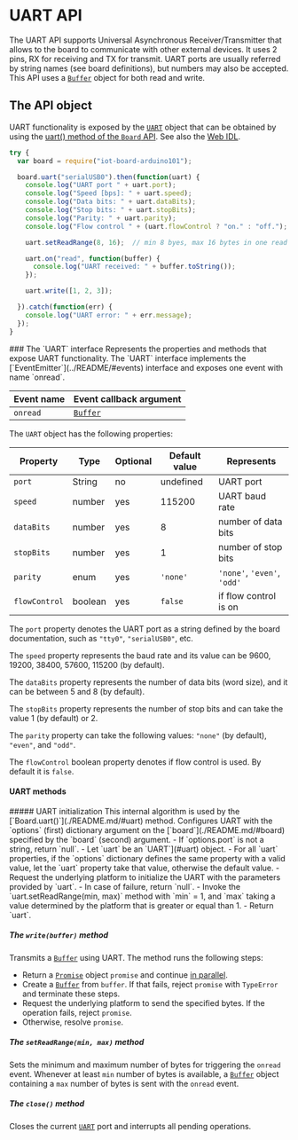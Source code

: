 UART API
========

The UART API supports Universal Asynchronous Receiver/Transmitter that allows to the board to communicate with other external devices. It uses 2 pins, RX for receiving and TX for transmit. UART ports are usually referred by string names (see board definitions), but numbers may also be accepted.
This API uses a [`Buffer`](../README.mk/#buffer) object for both read and write.

The API object
--------------
UART functionality is exposed by the [`UART`](#uart) object that can be obtained by using the [uart() method of the `Board` API](./README.md/#uart). See also the [Web IDL](./webidl.md).

```javascript
try {
  var board = require("iot-board-arduino101");

  board.uart("serialUSB0").then(function(uart) {
    console.log("UART port " + uart.port);
    console.log("Speed [bps]: " + uart.speed);
    console.log("Data bits: " + uart.dataBits);
    console.log("Stop bits: " + uart.stopBits);
    console.log("Parity: " + uart.parity);
    console.log("Flow control " + (uart.flowControl ? "on." : "off.");

    uart.setReadRange(8, 16);  // min 8 byes, max 16 bytes in one read event

    uart.on("read", function(buffer) {
      console.log("UART received: " + buffer.toString());
    });

    uart.write([1, 2, 3]);

  }).catch(function(err) {
    console.log("UART error: " + err.message);
  });
}
```

<a name="UART">
### The `UART` interface
Represents the properties and methods that expose UART functionality. The `UART` interface implements the [`EventEmitter`](../README/#events) interface and exposes one event with name `onread`.

| Event name        | Event callback argument |
| --------------    | ----------------------- |
| `onread`          | [`Buffer`](../README.mk/#buffer) |

The `UART` object has the following properties:

| Property   | Type   | Optional | Default value | Represents |
| ---        | ---    | ---      | ---           | ---        |
| `port`     | String | no       | undefined     | UART port |
| `speed`    | number | yes      | 115200        | UART baud rate |
| `dataBits` | number | yes      | 8             | number of data bits |
| `stopBits` | number | yes      | 1             | number of stop bits |
| `parity`   | enum   | yes      | `'none'`      | `'none'`, `'even'`, `'odd'` |
| `flowControl` | boolean | yes  | `false`       | if flow control is on |

The `port` property denotes the UART port as a string defined by the board documentation, such as `"tty0"`, `"serialUSB0"`, etc.


The `speed` property represents the baud rate and its value can be 9600, 19200, 38400, 57600, 115200 (by default).

The `dataBits` property represents the number of data bits (word size), and it can be between 5 and 8 (by default).

The `stopBits` property represents the number of stop bits and can take the value 1 (by default) or 2.

The `parity` property can take the following values: `"none"` (by default), `"even"`, and `"odd"`.

The `flowControl` boolean property denotes if flow control is used. By default it is `false`.

#### UART methods
<a name="init">
##### UART initialization
This internal algorithm is used by the [`Board.uart()`](./README.md/#uart) method. Configures UART with the `options` (first) dictionary argument on the [`board`](./README.md/#board) specified by the `board` (second) argument.
- If `options.port` is not a string, return `null`.
- Let `uart` be an `UART`](#uart) object.
- For all `uart` properties, if the `options` dictionary defines the same property with a valid value, let the `uart` property take that value, otherwise the default value.
- Request the underlying platform to initialize the UART with the parameters provided by `uart`.
- In case of failure, return `null`.
- Invoke the `uart.setReadRange(min, max)` method with `min` = 1, and `max` taking a value determined by the platform that is greater or equal than 1.
- Return `uart`.

##### The `write(buffer)` method
Transmits a [`Buffer`](./README.md/#buffer) using UART. The method runs the following steps:
- Return a [`Promise`](../README.md/#promise) object `promise` and continue [in parallel](https://html.spec.whatwg.org/#in-parallel).
- Create a [`Buffer`](./README.md/#buffer) from `buffer`. If that fails, reject `promise` with `TypeError` and terminate these steps.
- Request the underlying platform to send the specified bytes.
If the operation fails, reject `promise`.
- Otherwise, resolve `promise`.

##### The `setReadRange(min, max)` method
Sets the minimum and maximum number of bytes for triggering the `onread` event. Whenever at least `min` number of bytes is available, a [`Buffer`](./README.md/#buffer) object containing a `max` number of bytes is sent with the `onread` event.

##### The `close()` method
Closes the current [`UART`](#uart) port and interrupts all pending operations.
